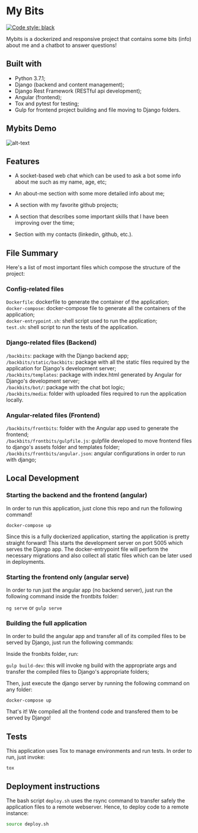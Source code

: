 # My Bits
[![Code style: black](https://img.shields.io/badge/code%20style-black-000000.svg)](https://github.com/ambv/black)

Mybits is a dockerized and responsive project that contains some bits (info) about me and a chatbot to answer questions! 

## Built with

* Python 3.7.1;
* Django (backend and content management);
* Django Rest Framework (RESTful api development);
* Angular (frontend);
* Tox and pytest for testing;
* Gulp for frontend project building and file moving to Django folders.

## Mybits Demo

![alt-text](/backbits/docs/gif/mybits_demo_high.gif)

## Features

* A socket-based web chat which can be used to ask a bot some info about me such as my name, age, etc;

* An about-me section with some more detailed info about me;

* A section with my favorite github projects;

* A section that describes some important skills that I have been improving over the time;

* Section with my contacts (linkedin, github, etc.).

## File Summary

Here's a list of most important files which compose the structure of the project:

### Config-related files

```Dockerfile```: dockerfile to generate the container of the application; <br/>
```docker-compose```: docker-compose file to generate all the containers of the application;  <br/>
```docker-entrypoint.sh```: shell script used to run the application;  <br/>
```test.sh```: shell script to run the tests of the application.  <br/>

### Django-related files (Backend)

```/backbits```: package with the Django backend app;  <br/>
```/backbits/static/backbits```: package with all the static files required by the application for Django's development server;  <br/>
```/backbits/templates```: package with index.html generated by Angular for Django's development server;  <br/>
```/backbits/bot/```: package with the chat bot logic;  <br/>
```/backbits/media```: folder with uploaded files required to run the application locally.  <br/>

### Angular-related files (Frontend)
```/backbits/frontbits```: folder with the Angular app used to generate the frontend;  <br/>
```/backbits/frontbits/gulpfile.js```: gulpfile developed to move frontend files to django's assets folder and templates folder;  <br/>
```/backbits/frontbits/angular.json```: angular configurations in order to run with django;  <br/>

## Local Development

### Starting the backend and the frontend (angular)

In order to run this application, just clone this repo and run the following command!

```docker-compose up```

Since this is a fully dockerized application, starting the application is pretty straight forward!
This starts the development server on port 5005 which serves the Django app. The docker-entrypoint file
will perform the necessary migrations and also collect all static files which can be later used in deployments.

### Starting the frontend only (angular serve)

In order to run just the angular app (no backend server), just run the following command inside
the frontbits folder:

```ng serve``` or ```gulp serve```

### Building the full application

In order to build the angular app and transfer all of its compiled files to be served by Django,
just run the following commands:

Inside the fronbits folder, run:

```gulp build-dev```: this will invoke ng build with the appropriate args and transfer the compiled files
to Django's appropriate folders;

Then, just execute the django server by running the following command on any folder:

```docker-compose up```

That's it! We compiled all the frontend code and transfered them to be served by Django!

## Tests

This application uses Tox to manage environments and run tests. In order to run, just invoke:

```tox```

## Deployment instructions

The bash script ```deploy.sh``` uses the rsync command to transfer safely the application files to a remote webserver. Hence, to deploy code to a remote instance:

```bash
source deploy.sh
```